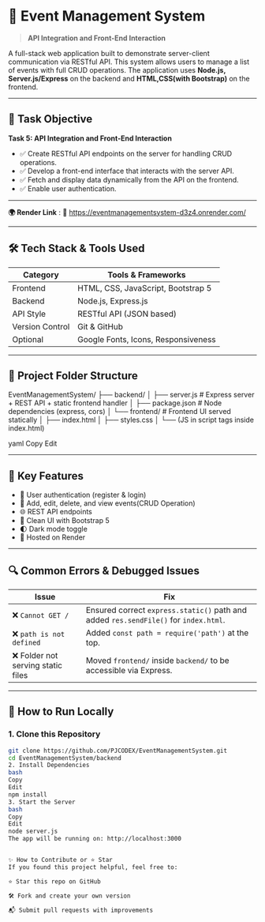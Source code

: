 # 📅 Event Management System

> **API Integration and Front-End Interaction**

A full-stack web application built to demonstrate server-client communication via RESTful API. This system allows users to  manage a list of events with full CRUD operations. The application uses **Node.js, Server.js/Express** on the backend and **HTML,CSS(with Bootstrap)** on the frontend.

---

## 🎯 Task Objective

**Task 5: API Integration and Front-End Interaction**

- ✅ Create RESTful API endpoints on the server for handling CRUD operations.
- ✅ Develop a front-end interface that interacts with the server API.
- ✅ Fetch and display data dynamically from the API on the frontend.
- ✅ Enable user authentication.

---  
**🌍 Render Link** : 🔗 https://eventmanagementsystem-d3z4.onrender.com/

---

## 🛠️ Tech Stack & Tools Used

| Category        | Tools & Frameworks                    |
|---------------  |---------------------------------------|
| Frontend        | HTML, CSS, JavaScript, Bootstrap 5    |
| Backend         | Node.js, Express.js                   |
| API Style       | RESTful API (JSON based)              |     
| Version Control | Git & GitHub                          |
| Optional        | Google Fonts, Icons, Responsiveness   |

---

## 📁 Project Folder Structure

EventManagementSystem/
├── backend/
│ ├── server.js # Express server + REST API + static frontend handler
│ ├── package.json # Node dependencies (express, cors)
│ └── frontend/ # Frontend UI served statically
│ ├── index.html
│ ├── styles.css
│ └── (JS in script tags inside index.html)


yaml
Copy
Edit

---

## 🧠 Key Features

- 🔐 User authentication (register & login)
- 📅 Add, edit, delete, and view events(CRUD Operation)
- 🌐 REST API endpoints
- 🎨 Clean UI with Bootstrap 5
- 🌓 Dark mode toggle
- 🚀 Hosted on Render

---

## 🔍 Common Errors & Debugged Issues

| Issue | Fix |
|-------|-----|
| ❌ `Cannot GET /` | Ensured correct `express.static()` path and added `res.sendFile()` for `index.html`. |
| ❌ `path is not defined` | Added `const path = require('path')` at the top. |
| ❌ Folder not serving static files | Moved `frontend/` inside `backend/` to be accessible via Express. |

---

## 🚀 How to Run Locally

### 1. Clone this Repository

```bash
git clone https://github.com/PJCODEX/EventManagementSystem.git
cd EventManagementSystem/backend
2. Install Dependencies
bash
Copy
Edit
npm install
3. Start the Server
bash
Copy
Edit
node server.js
The app will be running on: http://localhost:3000


✨ How to Contribute or ⭐ Star
If you found this project helpful, feel free to:

⭐ Star this repo on GitHub

🛠 Fork and create your own version

📬 Submit pull requests with improvements

